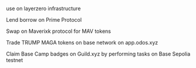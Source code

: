 use on layerzero infrastructure

Lend borrow on Prime Protocol

Swap on Maverixk protocol for MAV tokens

Trade TRUMP MAGA tokens on base network on app.odos.xyz

Claim Base Camp badges on Guild.xyz by performing tasks on Base Sepolia testnet
